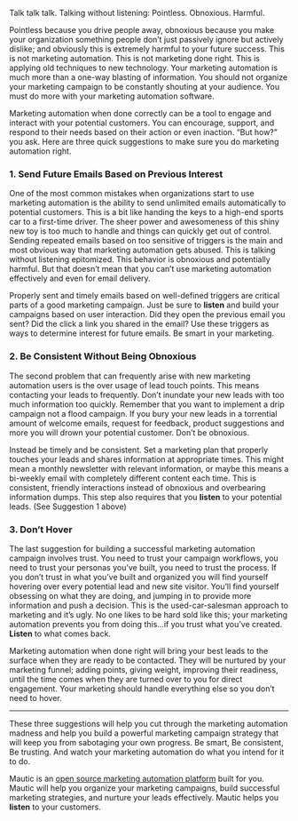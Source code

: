 Talk talk talk. Talking without listening: Pointless. Obnoxious. Harmful.

Pointless because you drive people away, obnoxious because you make your organization something people don’t just passively ignore but actively dislike; and obviously this is extremely harmful to your future success. This is not marketing automation. This is not marketing done right. This is applying old techniques to new technology. Your marketing automation is much more than a one-way blasting of information. You should not organize your marketing campaign to be constantly shouting at your audience. You must do more with your marketing automation software.

Marketing automation when done correctly can be a tool to engage and interact with your potential customers. You can encourage, support, and respond to their needs based on their action or even inaction. “But how?” you ask. Here are three quick suggestions to make sure you do marketing automation right.

### 1. Send Future Emails Based on Previous Interest

One of the most common mistakes when organizations start to use marketing automation is the ability to send unlimited emails automatically to potential customers. This is a bit like handing the keys to a high-end sports car to a first-time driver. The sheer power and awesomeness of this shiny new toy is too much to handle and things can quickly get out of control. Sending repeated emails based on too sensitive of triggers is the main and most obvious way that marketing automation gets abused. This is talking without listening epitomized. This behavior is obnoxious and potentially harmful. But that doesn’t mean that you can’t use marketing automation effectively and even for email delivery.

Properly sent and timely emails based on well-defined triggers are critical parts of a good marketing campaign. Just be sure to **listen** and build your campaigns based on user interaction. Did they open the previous email you sent? Did the click a link you shared in the email? Use these triggers as ways to determine interest for future emails. Be smart in your marketing.

### 2. Be Consistent Without Being Obnoxious

The second problem that can frequently arise with new marketing automation users is the over usage of lead touch points. This means contacting your leads to frequently. Don’t inundate your new leads with too much information too quickly. Remember that you want to implement a drip campaign not a flood campaign. If you bury your new leads in a torrential amount of welcome emails, request for feedback, product suggestions and more you will drown your potential customer. Don’t be obnoxious.

Instead be timely and be consistent. Set a marketing plan that properly touches your leads and shares information at appropriate times. This might mean a monthly newsletter with relevant information, or maybe this means a bi-weekly email with completely different content each time. This is consistent, friendly interactions instead of obnoxious and overbearing information dumps. This step also requires that you **listen** to your potential leads. (See Suggestion 1 above)

### 3. Don’t Hover

The last suggestion for building a successful marketing automation campaign involves trust. You need to trust your campaign workflows, you need to trust your personas you’ve built, you need to trust the process. If you don’t trust in what you’ve built and organized you will find yourself hovering over every potential lead and new site visitor. You’ll find yourself obsessing on what they are doing, and jumping in to provide more information and push a decision. This is the used-car-salesman approach to marketing and it’s ugly. No one likes to be hard sold like this; your marketing automation prevents you from doing this…if you trust what you’ve created. **Listen** to what comes back.

Marketing automation when done right will bring your best leads to the surface when they are ready to be contacted. They will be nurtured by your marketing funnel; adding points, giving weight, improving their readiness, until the time comes when they are turned over to you for direct engagement. Your marketing should handle everything else so you don’t need to hover.

------

These three suggestions will help you cut through the marketing automation madness and help you build a powerful marketing campaign strategy that will keep you from sabotaging your own progress. Be smart, Be consistent, Be trusting. And watch your marketing automation do what you intend for it to do.

Mautic is an [open source marketing automation platform](https://www.mautic.org) built for you. Mautic will help you organize your marketing campaigns, build successful marketing strategies, and nurture your leads effectively. Mautic helps you **listen** to your customers.